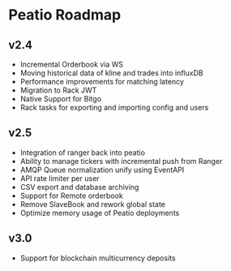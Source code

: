 # Peatio Roadmap

## v2.4

 * Incremental Orderbook via WS
 * Moving historical data of kline and trades into influxDB
 * Performance improvements for matching latency
 * Migration to Rack JWT
 * Native Support for Bitgo
 * Rack tasks for exporting and importing config and users

## v2.5

 * Integration of ranger back into peatio
 * Ability to manage tickers with incremental push from Ranger
 * AMQP Queue normalization unify using EventAPI
 * API rate limiter per user
 * CSV export and database archiving
 * Support for Remote orderbook
 * Remove SlaveBook and rework global state
 * Optimize memory usage of Peatio deployments

## v3.0

 * Support for blockchain multicurrency deposits
